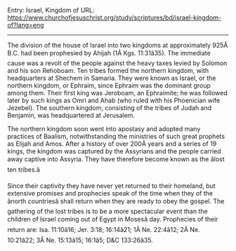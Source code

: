 Entry: Israel, Kingdom of
URL: https://www.churchofjesuschrist.org/study/scriptures/bd/israel-kingdom-of?lang=eng

---

The division of the house of Israel into two kingdoms at approximately 925Â B.C. had been prophesied by Ahijah (1Â Kgs. 11:31â35). The immediate cause was a revolt of the people against the heavy taxes levied by Solomon and his son Rehoboam. Ten tribes formed the northern kingdom, with headquarters at Shechem in Samaria. They were known as Israel, or the northern kingdom, or Ephraim, since Ephraim was the dominant group among them. Their first king was Jeroboam, an Ephraimite; he was followed later by such kings as Omri and Ahab (who ruled with his Phoenician wife Jezebel). The southern kingdom, consisting of the tribes of Judah and Benjamin, was headquartered at Jerusalem.

The northern kingdom soon went into apostasy and adopted many practices of Baalism, notwithstanding the ministries of such great prophets as Elijah and Amos. After a history of over 200Â years and a series of 19 kings, the kingdom was captured by the Assyrians and the people carried away captive into Assyria. They have therefore become known as the âlost ten tribes.â

Since their captivity they have never yet returned to their homeland, but extensive promises and prophecies speak of the time when they of the ânorth countriesâ shall return when they are ready to obey the gospel. The gathering of the lost tribes is to be a more spectacular event than the children of Israel coming out of Egypt in Mosesâ day. Prophecies of their return are: Isa. 11:10â16; Jer. 3:18; 16:14â21; 1Â Ne. 22:4â12; 2Â Ne. 10:21â22; 3Â Ne. 15:13â15; 16:1â5; D&C 133:26â35.
